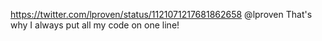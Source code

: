 https://twitter.com/lproven/status/1121071217681862658 @lproven That's why I always put all my code on one line! 